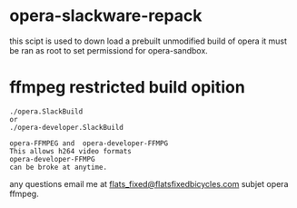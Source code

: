 # opera-slackware-repack
this scipt is used to down load 
a prebuilt unmodified build of opera
it must be ran as root to set permissiond for 
opera-sandbox.

# ffmpeg restricted build opition
~~~
./opera.SlackBuild
or
./opera-developer.SlackBuild

opera-FFMPEG and  opera-developer-FFMPG 
This allows h264 video formats
opera-developer-FFMPG 
can be broke at anytime.
~~~
any questions email me at flats_fixed@flatsfixedbicycles.com subjet opera ffmpeg.
